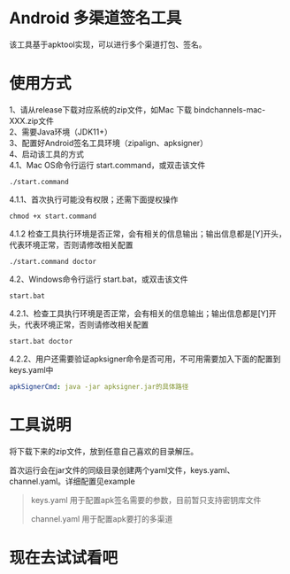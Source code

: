 # Android 多渠道签名工具

该工具基于apktool实现，可以进行多个渠道打包、签名。

# 使用方式
1、请从release下载对应系统的zip文件，如Mac 下载 bindchannels-mac-XXX.zip文件  
2、需要Java环境（JDK11+）  
3、配置好Android签名工具环境（zipalign、apksigner）  
4、启动该工具的方式  
4.1、Mac OS命令行运行 start.command，或双击该文件  
```shell
./start.command
```
4.1.1、首次执行可能没有权限；还需下面提权操作  
```shell
chmod +x start.command
```
4.1.2 检查工具执行环境是否正常，会有相关的信息输出；输出信息都是[Y]开头，代表环境正常，否则请修改相关配置  
```shell
./start.command doctor
```

4.2、Windows命令行运行 start.bat，或双击该文件  
```shell
start.bat
```

4.2.1、检查工具执行环境是否正常，会有相关的信息输出；输出信息都是[Y]开头，代表环境正常，否则请修改相关配置  
```shell
start.bat doctor
```

4.2.2、用户还需要验证apksigner命令是否可用，不可用需要加入下面的配置到keys.yaml中  
```yaml
apkSignerCmd: java -jar apksigner.jar的具体路径
```

# 工具说明
将下载下来的zip文件，放到任意自己喜欢的目录解压。  

首次运行会在jar文件的同级目录创建两个yaml文件，keys.yaml、channel.yaml。详细配置见example  
> keys.yaml 用于配置apk签名需要的参数，目前暂只支持密钥库文件
>  
> channel.yaml 用于配置apk要打的多渠道  

# 现在去试试看吧
